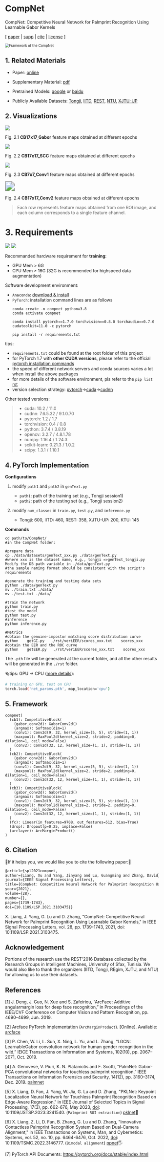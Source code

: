 # CompNet

CompNet: Competitive Neural Network for Palmprint Recognition Using Learnable Gabor Kernels

[ [paper](https://ieeexplore.ieee.org/document/9512475) | [supp](https://github.com/xuliangcs/compnet/blob/main/Supplementary%20Material.pdf) | [cite](./res/cite.txt) | [license](./LICENSE) ]

<img src="./res/compnet.png" alt="Framework of the CompNet" style="zoom:80%;" />

## 1. Related Materials

- Paper: [online](https://ieeexplore.ieee.org/document/9512475)

- Supplementary Material: [pdf](https://github.com/xuliangcs/compnet/blob/main/Supplementary%20Material.pdf)

- Pretrained Models: [google](https://drive.google.com/drive/folders/1TuqQVI0T9pBVr2jQKLY40jbZ8ZMQLfie?usp=sharing) or [baidu](https://pan.baidu.com/s/1BEOylWlj1MlPb5pfw57fKw?pwd=dl4m)

- Publicly Available Datasets: [Tongji](https://cslinzhang.github.io/ContactlessPalm), [IITD](https://www4.comp.polyu.edu.hk/~csajaykr/IITD/Database_Palm.htm), [REST](https://ieee-dataport.org/open-access/rest-database), [NTU](https://github.com/BFLTeam/NTU_Dataset), [XJTU-UP](https://gr.xjtu.edu.cn/en/web/bell)
 
## 2. Visualizations
![](./res/05_cb2_gabor.gif)

Fig. 2.1 **CB17x17_Gabor** feature maps obtained at different epochs

![](./res/06_cb2_scc.gif)

Fig. 2.2 **CB17x17_SCC** feature maps obtained at different epochs

![](./res/11_cb3_conv1.gif)

Fig. 2.3 **CB7x7_Conv1** feature maps obtained at different epochs 

<img src="./res/08_cb2_conv2.gif" style="zoom:200%;" />

Fig. 2.4 **CB17x17_Conv2** feature maps obtained at different epochs

> Each row represents feature maps obtained from one ROI image, and each column corresponds to a single feature channel.



# 3. Requirements
![](https://img.shields.io/badge/Ubuntu-tested-green) ![](https://img.shields.io/badge/Windows11-tested-green) 

Recommanded hardware requirement for **training**:
- GPU Mem $\gt$ 6G
- CPU Mem $\geq$ 16G (32G is recommended for highspeed data augmentation)

Software development environment:
- `Anaconda`: [download & install](https://www.anaconda.com/)
- `PyTorch`: installation command lines are as follows
  ```
  conda create -n compnet python=3.8 
  conda activate compnet

  conda install pytorch==1.7.0 torchvision==0.8.0 torchaudio==0.7.0 cudatoolkit=11.0 -c pytorch

  pip install -r requirements.txt
  ```
tips:
- `requirements.txt` could be found at the root folder of this project
- for PyTorch 1.7 with **other CUDA versions**, please refer to the official [pytorch installation commands](https://pytorch.org/get-started/previous-versions/#v170)
- the speed of different network servers and conda sources varies a lot when install the above packages
- for more details of the software environment, pls refer to the `pip list` [rst](./res/piplist.md)
- version selection strategy: [pytorch](https://pytorch.org/get-started/previous-versions/)->[cuda](https://developer.nvidia.com/cuda-toolkit-archive)->[cudnn](https://developer.nvidia.com/cudnn-downloads)


Other tested versions:
> - cuda: 10.2 / 11.0
> - cudnn: 7.6.5.32 / 9.1.0.70
> - pytorch: 1.2 / 1.7
> - torchvision: 0.4 / 0.8
> - python: 3.7.4 / 3.8.19
> - opencv: 3.2.7 / 4.8.1.78
> - numpy: 1.16.4 / 1.24.3
> - scikit-learn: 0.21.3 / 1.0.2
> - scipy: 1.3.1 / 1.10.1

## 4. PyTorch Implementation

**Configurations**

1. modify `path1` and `path2` in `genText.py`

    - `path1`: path of the training set (e.g., Tongji session1)
    - `path2`: path of the testing set (e.g., Tongji session2)
    
2. modify `num_classes` in `train.py`, `test.py`, and `inference.py`
    - Tongji: 600, IITD: 460, REST: 358, XJTU-UP: 200, KTU: 145


**Commands**

```shell
cd path/to/CompNet/
#in the CompNet folder:

#prepare data
cp ./data/datasets/genText_xxx.py ./data/genText.py
#where xxx is the dataset name, e.g., tongji =>genText_tongji.py
Modify the DB path variable in ./data/genText.py
#the sample naming format should be consistent with the script's requirements

#generate the training and testing data sets
python ./data/genText.py
mv ./train.txt ./data/
mv ./test.txt ./data/

#train the network
python train.py
#test the model
python test.py
#inference
python inference.py

#Metrics
#obtain the genuine-impostor matching score distribution curve
python    getGI.py   ./rst/veriEER/scores_xxx.txt    scores_xxx
#obtain the EER and the ROC curve
python    getEER.py   ./rst/veriEER/scores_xxx.txt    scores_xxx
```
The `.pth` file will be generated at the current folder, and all the other results will be generated in the `./rst` folder.


🗞️tips: GPU -> CPU ([more details](https://pytorch.org/docs/2.1/generated/torch.load.html)):
```bash
# training on GPU, test on CPU
torch.load('net_params.pth', map_location='cpu')
```



## 5. Framework

```shell
compnet(
  (cb1): CompetitiveBlock(
    (gabor_conv2d): GaborConv2d()
    (argmax): Softmax(dim=1)
    (conv1): Conv2d(9, 32, kernel_size=(5, 5), stride=(1, 1))
    (maxpool): MaxPool2d(kernel_size=2, stride=2, padding=0, dilation=1, ceil_mode=False)
    (conv2): Conv2d(32, 12, kernel_size=(1, 1), stride=(1, 1))
  )
  (cb2): CompetitiveBlock(
    (gabor_conv2d): GaborConv2d()
    (argmax): Softmax(dim=1)
    (conv1): Conv2d(9, 32, kernel_size=(5, 5), stride=(1, 1))
    (maxpool): MaxPool2d(kernel_size=2, stride=2, padding=0, dilation=1, ceil_mode=False)
    (conv2): Conv2d(32, 12, kernel_size=(1, 1), stride=(1, 1))
  )
  (cb3): CompetitiveBlock(
    (gabor_conv2d): GaborConv2d()
    (argmax): Softmax(dim=1)
    (conv1): Conv2d(9, 32, kernel_size=(5, 5), stride=(1, 1))
    (maxpool): MaxPool2d(kernel_size=2, stride=2, padding=0, dilation=1, ceil_mode=False)
    (conv2): Conv2d(32, 12, kernel_size=(1, 1), stride=(1, 1))
  )
  (fc): Linear(in_features=9708, out_features=512, bias=True)
  (drop): Dropout(p=0.25, inplace=False)
  (arclayer): ArcMarginProduct()
)
```

## 6. Citation
🌻If it helps you, we would like you to cite the following paper:🌱

```tex
@article{spl2021compnet,
author={Liang, Xu and Yang, Jinyang and Lu, Guangming and Zhang, David},
journal={IEEE Signal Processing Letters},
title={CompNet: Competitive Neural Network for Palmprint Recognition Using Learnable Gabor Kernels},
year={2021},
volume={28},
number={},
pages={1739-1743},
doi={10.1109/LSP.2021.3103475}}
```

X. Liang, J. Yang, G. Lu and D. Zhang, "CompNet: Competitive Neural Network for Palmprint Recognition Using Learnable Gabor Kernels," in IEEE Signal Processing Letters, vol. 28, pp. 1739-1743, 2021, doi: 10.1109/LSP.2021.3103475.


## Acknowledgement

Portions of the research use the REST'2016 Database collected by the Research Groups in Intelligent Machines, University of Sfax, Tunisia. We would also like to thank the organizers (IITD, Tongji, REgim, XJTU, and NTU) for allowing us to use their datasets. 



## References

[1] J. Deng, J. Guo,  N. Xue  and  S.  Zafeiriou,  “ArcFace:  Additive  angularmargin  loss  for  deep  face  recognition,” in Proceedings of the IEEE/CVF Conference on Computer Vision and Pattern Recognition, pp. 4690–4699, Jun. 2019.

[2] Arcface PyTorch Implementation  (`ArcMarginProduct`). [Online]. Available: [arcface](https://github.com/ronghuaiyang/arcface-pytorch)

[3] P. Chen, W. Li, L. Sun, X. Ning, L. Yu, and L. Zhang, “LGCN: LearnableGabor convolution network for human gender recognition in the wild,” IEICE Transactions on Information and Systems, 102(10), pp. 2067–2071, Oct. 2019.

[4] A. Genovese, V. Piuri, K. N. Plataniotis and F. Scotti, “PalmNet: Gabor-PCA convolutional networks for touchless palmprint recognition,” IEEE Transactions on Information Forensics and Security, 14(12), pp. 3160–3174, Dec. 2019. [palmnet](https://github.com/AngeloUNIMI/PalmNet)

[5] X. Liang, D. Fan, J. Yang, W. Jia, G. Lu and D. Zhang, "PKLNet: Keypoint Localization Neural Network for Touchless Palmprint Recognition Based on Edge-Aware Regression," in IEEE Journal of Selected Topics in Signal Processing, 17(3), pp. 662-676, May 2023, [doi](https://ieeexplore.ieee.org/document/10049596): 10.1109/JSTSP.2023.3241540. (`Palmprint ROI extraction`) [pklnet](https://github.com/xuliangcs/pklnet)🖖

[6] X. Liang, Z. Li, D. Fan, B. Zhang, G. Lu and D. Zhang, "Innovative Contactless Palmprint Recognition System Based on Dual-Camera Alignment," in IEEE Transactions on Systems, Man, and Cybernetics: Systems, vol. 52, no. 10, pp. 6464-6476, Oct. 2022, [doi](https://ieeexplore.ieee.org/document/9707646): 10.1109/TSMC.2022.3146777. (`Bimodal alignment`) [ppnet](https://github.com/xuliangcs/ppnet)🖐️

[7] PyTorch API Documents: https://pytorch.org/docs/stable/index.html
